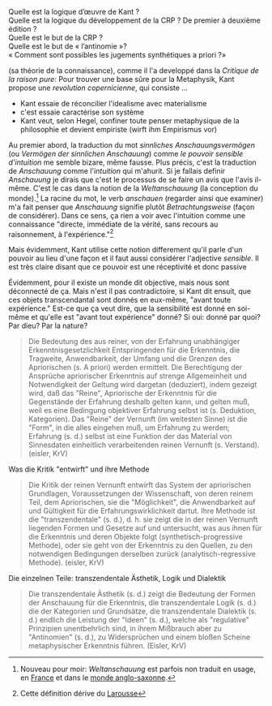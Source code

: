 Quelle est la logique d’œuvre de Kant ?  
Quelle est la logique du développement de la CRP ? De premier à deuxième édition ?  
Quelle est le but de la CRP ?  
Quelle est le but de « l’antinomie »?  
« Comment sont possibles les jugements synthétiques a priori ?»  

(sa théorie de la connaissance), comme il l'a developpé dans la *Critique de la raison pure*: Pour trouver une base sûre pour la Metaphysik, Kant propose une *revolution copernicienne*, qui consiste ...

+ Kant essaie de réconcilier l'idealisme avec materialisme
+ c'est essaie caractérise son système 
+ Kant veut, selon Hegel, confiner toute penser metaphysique de la philosophie et devient empiriste (wirft ihm Empirismus vor)




Au premier abord, la traduction du mot *sinnliches Anschauungsvermögen* (ou *Vermögen der sinnlichen Anschauung*) comme *le pouvoir sensible d'intuition* me semble bizare, même fausse. Plus précis, c'est la traduction de *Anschauung* comme l'*intuition* qui m'ahurit. Si je fallais definir *Anschauung* je dirais que c'est le processus de se faire un avis que l'avis il-même. C'est le cas dans la notion de la *Weltanschauung* (la conception du monde).[^1] La racine du mot, le verb *anschauen* (regarder ainsi que examiner) m'a fait penser que *Anschauung* signifie plutôt *Betrachtungsweise* (façon de considérer). Dans ce sens, ça rien a voir avec l'intuition comme une connaissance "directe, immédiate de la vérité, sans recours au raisonnement, à l'expérience."[^2]

Mais évidemment, Kant utilise cette notion differement qu'il parle d'un pouvoir au lieu d'une façon et il faut aussi considérer l'adjective *sensible*.
Il est très claire disant que ce pouvoir est une réceptivité et donc passive

Évidemment, pour il existe un monde dit objective, mais nous sont déconnecté de ça. Mais n'est il pas contradictoire, si Kant dit ensuit, que ces objets transcendantal sont donnés en eux-même, "avant toute expérience." Est-ce que ça veut dire, que la sensibilité est donné en soi-même et qu'elle est "avant tout expérience" donné? Si oui: donné par quoi? Par dieu? Par la nature?




> Die Bedeutung des aus reiner, von der Erfahrung unabhängiger Erkenntnisgesetzlichkeit Entspringenden für die Erkenntnis, die Tragweite, Anwendbarkeit, der Umfang und die Grenzen des Apriorischen (s. A priori) werden ermittelt. Die Berechtigung der Ansprüche apriorischer Erkenntnis auf strenge Allgemeinheit und Notwendigkeit der Geltung wird dargetan (deduziert), indem gezeigt wird, daß das "Reine", Apriorische der Erkenntnis für die Gegenstände der Erfahrung deshalb gelten kann, und gelten muß, weil es eine Bedingung objektiver Erfahrung selbst ist (s. Deduktion, Kategorien). Das "Reine" der Vernunft (im weitesten Sinne) ist die "Form", in die alles eingehen muß, um Erfahrung zu werden; Erfahrung (s. d.) selbst ist eine Funktion der das Material von Sinnesdaten einheitlich verarbeitenden reinen Vernunft (s. Verstand). (eisler, KrV)

Was die Kritik "entwirft" und ihre Methode  

> Die Kritik der reinen Vernunft entwirft das System der apriorischen Grundlagen, Voraussetzungen der Wissenschaft, von deren reinem Teil, dem Apriorischen, sie die "Möglichkeit", die Anwendbarkeit auf und Gültigkeit für die Erfahrungswirklichkeit dartut. Ihre Methode ist die "transzendentale" (s. d.), d. h. sie zeigt die in der reinen Vernunft liegenden Formen und Gesetze auf und untersucht, was aus ihnen für die Erkenntnis und deren Objekte folgt (synthetisch-progressive Methode), oder sie geht von der Erkenntnis zu den Quellen, zu den notwendigen Bedingungen derselben zurück (analytisch-regressive Methode). (eisler, KrV)

Die einzelnen Teile: transzendentale Ästhetik, Logik und Dialektik  

> Die transzendentale Ästhetik (s. d.) zeigt die Bedeutung der Formen der Anschauung für die Erkenntnis, die transzendentale Logik (s. d.) die der Kategorien und Grundsätze, die transzendentale Dialektik (s. d.) endlich die Leistung der "Ideen" (s. d.), welche als "regulative" Prinzipien unentbehrlich sind, in ihrem Mißbrauch aber zu "Antinomien" (s. d.), zu Widersprüchen und einem bloßen Scheine metaphysischer Erkenntnis führen. (Eisler, KrV)




[^1]: Nouveau pour moir: *Weltanschauung* est parfois non traduit en usage, en [France](http://fr.wikipedia.org/wiki/Weltanschauung) et dans le [monde anglo-saxonne](http://en.wikipedia.org/wiki/World_view).  
[^2]: Cette définition dérive du [Larousse](http://www.larousse.fr/dictionnaires/francais/intuition/44033)